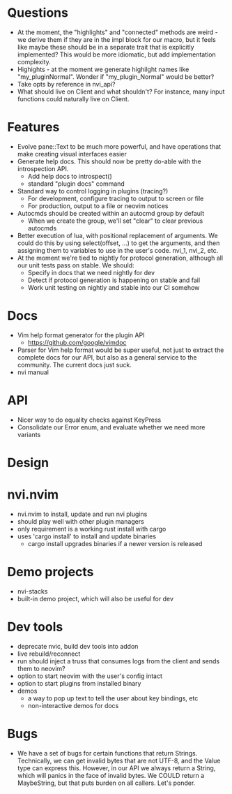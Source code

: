 
# Questions

- At the moment, the "highlights" and "connected" methods are weird - we derive
  them if they are in the impl block for our macro, but it feels like maybe
  these should be in a separate trait that is explicitly implemented? This
  would be more idiomatic, but add implementation complexity.
- Highights - at the moment we generate highilght names like "my_pluginNormal".
  Wonder if "my_plugin_Normal" would be better?
- Take opts by reference in nvi_api?
- What should live on Client and what shouldn't? For instance, many input
  functions could naturally live on Client.


# Features

- Evolve pane::Text to be much more powerful, and have operations that make creating visual interfaces easier
- Generate help docs. This should now be pretty do-able with the introspection API.
    - Add help docs to introspect()
    - standard "plugin docs" command
- Standard way to control logging in plugins (tracing?)
    - For development, configure tracing to output to screen or file
    - For production, output to a file or neovim notices
- Autocmds should be created within an autocmd group by default
    - When we create the group, we'll set "clear" to clear previous autocmds
- Better execution of lua, with positional replacement of arguments. We could do
  this by using select(offset, ...) to get the arguments, and then assigning
  them to variables to use in the user's code. nvi_1, nvi_2, etc.
- At the moment we're tied to nightly for protocol generation, although all our
  unit tests pass on stable. We should:
    - Specify in docs that we need nightly for dev
    - Detect if protocol generation is happening on stable and fail
    - Work unit testing on nightly and stable into our CI somehow


# Docs

- Vim help format generator for the plugin API
    - https://github.com/google/vimdoc
- Parser for Vim help format would be super useful, not just to extract the
  complete docs for our API, but also as a general service to the community.
  The current docs just suck.
- nvi manual


# API

- Nicer way to do equality checks against KeyPress
- Consolidate our Error enum, and evaluate whether we need more variants


# Design



# nvi.nvim

- nvi.nvim to install, update and run nvi plugins
- should play well with other plugin managers
- only requirement is a working rust install with cargo
- uses 'cargo install' to install and update binaries 
    - cargo install upgrades binaries if a newer version is released


# Demo projects

- nvi-stacks
- built-in demo project, which will also be useful for dev


# Dev tools

- deprecate nvic, build dev tools into addon
- live rebuild/reconnect
- run should inject a truss that consumes logs from the client and sends
  them to neovim?
- option to start neovim with the user's config intact
- option to start plugins from installed binary
- demos
    - a way to pop up text to tell the user about key bindings, etc
    - non-interactive demos for docs


# Bugs

- We have a set of bugs for certain functions that return Strings. Technically,
  we can get invalid bytes that are not UTF-8, and the Value type can express
  this. However, in our API we always return a String, which will panics in the
  face of invalid bytes. We COULD return a MaybeString, but that puts burden on
  all callers. Let's ponder.
